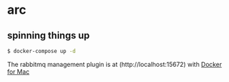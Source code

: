 # arc

## spinning things up

```bash
$ docker-compose up -d
```

The rabbitmq management plugin is at (http://localhost:15672) with [Docker for Mac](https://docs.docker.com/docker-for-mac/)